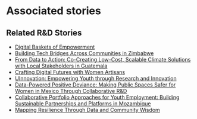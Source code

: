 # Associated stories

<!-- !!DO NOT REMOVE!! start autogenerated hyperlinks -->
## Related R&D Stories
- [Digital Baskets of Empowerment](../stories/?doc=Explorers_SLV)
- [Building Tech Bridges Across Communities in Zimbabwe](../stories/?doc=Explorers_ZWE)
- [From Data to Action: Co-Creating Low-Cost, Scalable Climate Solutions with Local Stakeholders in Guatemala](../stories/?doc=Explorers_GTM)
- [Crafting Digital Futures with Women Artisans](../stories/?doc=Explorers_GHA)
- [UInnovation: Empowering Youth through Research and Innovation](../stories/?doc=Explorers_TGO)
- [Data-Powered Positive Deviance: Making Public Spaces Safer for Women in Mexico Through Collaborative R&D](../stories/?doc=Explorers_MEX)
- [Collaborative Portfolio Approaches for Youth Employment: Building Sustainable Partnerships and Platforms in Mozambique](../stories/?doc=Explorers_MOZ)
- [Mapping Resilience Through Data and Community Wisdom](../stories/?doc=Explorers_SOM)
<!-- !!DO NOT REMOVE!! end autogenerated hyperlinks -->
